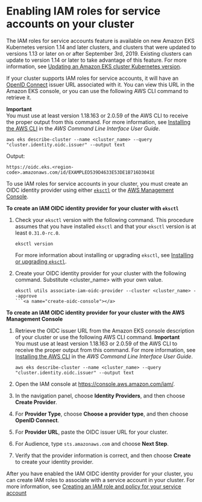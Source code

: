 # Enabling IAM roles for service accounts on your cluster<a name="enable-iam-roles-for-service-accounts"></a>

The IAM roles for service accounts feature is available on new Amazon EKS Kubernetes version 1\.14 and later clusters, and clusters that were updated to versions 1\.13 or later on or after September 3rd, 2019\. Existing clusters can update to version 1\.14 or later to take advantage of this feature\. For more information, see [Updating an Amazon EKS cluster Kubernetes version](update-cluster.md)\.

If your cluster supports IAM roles for service accounts, it will have an [OpenID Connect](https://openid.net/connect/) issuer URL associated with it\. You can view this URL in the Amazon EKS console, or you can use the following AWS CLI command to retrieve it\.

**Important**  
You must use at least version 1\.18\.163 or 2\.0\.59 of the AWS CLI to receive the proper output from this command\. For more information, see [Installing the AWS CLI](https://docs.aws.amazon.com/cli/latest/userguide/cli-chap-install.html) in the *AWS Command Line Interface User Guide*\.

```
aws eks describe-cluster --name <cluster_name> --query "cluster.identity.oidc.issuer" --output text
```

Output:

```
https://oidc.eks.<region-code>.amazonaws.com/id/EXAMPLED539D4633E53DE1B716D3041E
```

To use IAM roles for service accounts in your cluster, you must create an OIDC identity provider using either [`eksctl`](#create-oidc-eksctl) or the [AWS Management Console](#create-oidc-console)\.<a name="create-oidc-eksctl"></a>

**To create an IAM OIDC identity provider for your cluster with `eksctl`**

1. Check your `eksctl` version with the following command\. This procedure assumes that you have installed `eksctl` and that your `eksctl` version is at least `0.31.0-rc.0`\. 

   ```
   eksctl version
   ```

    For more information about installing or upgrading `eksctl`, see [Installing or upgrading `eksctl`](eksctl.md#installing-eksctl)\.

1. Create your OIDC identity provider for your cluster with the following command\. Substitute <cluster\_name> with your own value\.

   ```
   eksctl utils associate-iam-oidc-provider --cluster <cluster_name> --approve
   ```<a name="create-oidc-console"></a>

**To create an IAM OIDC identity provider for your cluster with the AWS Management Console**

1. Retrieve the OIDC issuer URL from the Amazon EKS console description of your cluster or use the following AWS CLI command\.
**Important**  
You must use at least version 1\.18\.163 or 2\.0\.59 of the AWS CLI to receive the proper output from this command\. For more information, see [Installing the AWS CLI](https://docs.aws.amazon.com/cli/latest/userguide/cli-chap-install.html) in the *AWS Command Line Interface User Guide*\.

   ```
   aws eks describe-cluster --name <cluster_name> --query "cluster.identity.oidc.issuer" --output text
   ```

1. Open the IAM console at [https://console\.aws\.amazon\.com/iam/](https://console.aws.amazon.com/iam/)\.

1. In the navigation panel, choose **Identity Providers**, and then choose **Create Provider**\.

1. For **Provider Type**, choose **Choose a provider type**, and then choose **OpenID Connect**\.

1. For **Provider URL**, paste the OIDC issuer URL for your cluster\.

1. For Audience, type `sts.amazonaws.com` and choose **Next Step**\.

1. Verify that the provider information is correct, and then choose **Create** to create your identity provider\.

After you have enabled the IAM OIDC identity provider for your cluster, you can create IAM roles to associate with a service account in your cluster\. For more information, see [Creating an IAM role and policy for your service account](create-service-account-iam-policy-and-role.md)